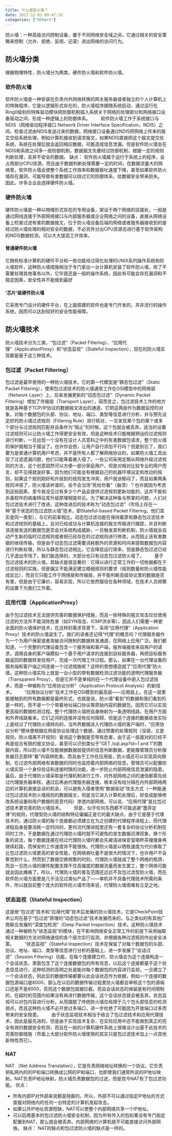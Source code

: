 ```yaml
---
title: 什么是防火墙？
date: 2017-12-03 09:47:19
categories: ["Others"]
---
```


防火墙：一种高级访问控制设备，置于不同网络安全域之间，它通过相关的安全策略来控制（允许、拒绝、监视、记录）进出网络的访问行为。

<!-- more -->

## 防火墙分类
根据物理特性，防火墙分为两类，硬件防火墙和软件防火墙。
### 软件防火墙
软件防火墙是一种安装在负责内外网络转换的网关服务器或者独立的个人计算机上的特殊程序，它是以逻辑形式存在的，防火墙程序跟随系统启动，通过运行在Ring0级别的特殊驱动模块把防御机制插入系统关于网络的处理部分和网络接口设备驱动之间，形成一种逻辑上的防御体系。
　　软件防火墙工作于系统接口与NDIS（网络驱动程序接口 Network Driver Interface Specification，NDIS）之间，检查过滤由NDIS发送过来的数据，网络接口设备通过NDIS把网络上传来的报文交给系统处理，例如计算机接收到请求报文，如果NDIS直接把这个报文提交给系统，系统在处理后就会返回相应数据，可能造成信息泄漏。但是软件防火墙会在NDIS和系统之间多一层防御机制，数据报文先要经过防御机制，根据一定的规则判断处理，丢弃不安全的数据。
缺点：
软件防火墙属于运行于系统上的程序，会占用部分CPU资源，而且由于数据判断处理需要一定的时间，在数据流量大的网络里，软件防火墙会使整个系统工作效率和数据吞吐速度下降，甚至如果软件防火墙存在漏洞，可能导致有害数据可以绕过它的防御体系，给数据安全带来损失。
因此，许多企业会选择硬件防火墙。

### 硬件防火墙
硬件防火墙是一种以物理形式存在的专用设备，架设于两个网络的驳接处，一般是通过网线连接于外部网络接口与内部服务器或企业网络之间的设备，直接从网络设备上检查过滤有害的数据报文，位于防火墙设备后端的网络或者服务器接收到的是经过防火墙处理的相对安全的数据，不必另外分出CPU资源去进行基于软件架构的NDIS数据检测，可以大大提高工作效率。
#### 普通硬件防火墙
它拥有标准计算机的硬件平台和一些功能经过简化处理的UNIX系列操作系统和防火墙软件，这种防火墙措施相当于专门拿出一台计算机安装了软件防火墙，除了不需要处理其他事务以外，它毕竟还是一般的操作系统，因此有可能会存在漏洞和不稳定因素，安全性并不能做到最好
#### '芯片'级硬件防火墙
它采用专门设计的硬件平台，在上面搭建的软件也是专门开发的，并非流行的操作系统，因而可以达到较好的安全性能保障。

## 防火墙技术
防火墙技术分为三类，“包过滤”（Packet Filtering）、“应用代理”（ApplicationProxy）和“状态监视”（Stateful Inspection），现在的防火墙实现都是基于这三种技术。

### 包过滤（Packet Filtering）
包过滤是最早使用的一种防火墙技术，它的第一代模型是“静态包过滤”（Static Packet Filtering），使用包过滤技术的防火墙通常工作在OSI模型中的网络层（Network Layer）上，后来发展更新的“动态包过滤”（Dynamic Packet Filtering）增加了传输层（Transport Layer），简而言之，包过滤技术工作的地方就是各种基于TCP/IP协议的数据报文进出的通道，它把这两层作为数据监控的对象，对每个数据包的头部、协议、地址、端口、类型等信息进行分析，并与预先设定好的防火墙过滤规则（Filtering Rule）进行核对，一旦发现某个包的某个或多个部分与过滤规则匹配并且条件为“阻止”的时候，这个包就会被丢弃。适当的设置过滤规则可以让防火墙工作得更安全有效，但是这种技术只能根据预设的过滤规则进行判断，一旦出现一个没有在设计人员意料之中的有害数据包请求，整个防火墙的保护就相当于摆设了。也许你会想，让用户自行添加不行吗？但是别忘了，我们要为是普通计算机用户考虑，并不是所有人都了解网络协议的，如果防火墙工具出现了过滤遗漏问题，他们只能等着被入侵了。一些公司采用定期从网络升级过滤规则的方法，这个创意固然可以方便一部分家庭用户，但是对相对比较专业的用户而言，却不见得就是好事，因为他们可能会有根据自己的机器环境设定和改动的规则，如果这个规则刚好和升级到的规则发生冲突，用户就该郁闷了，而且如果两条规则冲突了，防火墙该听谁的，会不会当场“死给你看”（崩溃）？也许就因为考虑到这些因素，至今我没见过有多少个产品会提供过滤规则更新功能的，这并不能和杀毒软件的病毒特征库升级原理相提并论。为了解决这种鱼与熊掌的问题，人们对包过滤技术进行了改进，这种改进后的技术称为“动态包过滤”（市场上存在一种“基于状态的包过滤防火墙”技术，即Stateful-based Packet Filtering，他们其实是同一类型），与它的前辈相比，动态包过滤功能在保持着原有静态包过滤技术和过滤规则的基础上，会对已经成功与计算机连接的报文传输进行跟踪，并且判断该连接发送的数据包是否会对系统构成威胁，一旦触发其判断机制，防火墙就会自动产生新的临时过滤规则或者把已经存在的过滤规则进行修改，从而阻止该有害数据的继续传输，但是由于动态包过滤需要消耗额外的资源和时间来提取数据包内容进行判断处理，所以与静态包过滤相比，它会降低运行效率，但是静态包过滤已经几乎退出市场了，我们能选择的，大部分也只有动态包过滤防火墙了。
　　基于包过滤技术的防火墙，其缺点是很显著的：它得以进行正常工作的一切依据都在于过滤规则的实施，但是偏又不能满足建立精细规则的要求（规则数量和防火墙性能成反比），而且它只能工作于网络层和传输层，并不能判断高级协议里的数据是否有害，但是由于它廉价，容易实现，所以它依然服役在各种领域，在技术人员频繁的设置下为我们工作着。

### 应用代理（ApplicationProxy）
由于包过滤技术无法提供完善的数据保护措施，而且一些特殊的报文攻击仅仅使用过滤的方法并不能消除危害（如SYN攻击、ICMP洪水等），因此人们需要一种更全面的防火墙保护技术，在这样的需求背景下，采用“应用代理”（Application Proxy）技术的防火墙诞生了。我们的读者还记得“代理”的概念吗？代理服务器作为一个为用户保密或者突破访问限制的数据转发通道，在网络上应用广泛。我们都知道，一个完整的代理设备包含一个服务端和客户端，服务端接收来自用户的请求，调用自身的客户端模拟一个基于用户请求的连接到目标服务器，再把目标服务器返回的数据转发给用户，完成一次代理工作过程。那么，如果在一台代理设备的服务端和客户端之间连接一个过滤措施呢？这样的思想便造就了“应用代理”防火墙，这种防火墙实际上就是一台小型的带有数据检测过滤功能的透明代理服务器（Transparent Proxy），但是它并不是单纯的在一个代理设备中嵌入包过滤技术，而是一种被称为“应用协议分析”（Application Protocol Analysis）的新技术。
　　“应用协议分析”技术工作在OSI模型的最高层——应用层上，在这一层里能接触到的所有数据都是最终形式，也就是说，防火墙“看到”的数据和我们看到的是一样的，而不是一个个带着地址端口协议等原始内容的数据包，因而它可以实现更高级的数据检测过程。整个代理防火墙把自身映射为一条透明线路，在用户方面和外界线路看来，它们之间的连接并没有任何阻碍，但是这个连接的数据收发实际上是经过了代理防火墙转向的，当外界数据进入代理防火墙的客户端时，“应用协议分析”模块便根据应用层协议处理这个数据，通过预置的处理规则（没错，又是规则，防火墙离不开规则）查询这个数据是否带有危害，由于这一层面对的已经不再是组合有限的报文协议，甚至可以识别类似于“GET /sql.asp?id=1 and 1”的数据内容，所以防火墙不仅能根据数据层提供的信息判断数据，更能像管理员分析服务器日志那样“看”内容辨危害。而且由于工作在应用层，防火墙还可以实现双向限制，在过滤外部网络有害数据的同时也监控着内部网络的信息，管理员可以配置防火墙实现一个身份验证和连接时限的功能，进一步防止内部网络信息泄漏的隐患。最后，由于代理防火墙采取是代理机制进行工作，内外部网络之间的通信都需先经过代理服务器审核，通过后再由代理服务器连接，根本没有给分隔在内外部网络两边的计算机直接会话的机会，可以避免入侵者使用“数据驱动”攻击方式（一种能通过包过滤技术防火墙规则的数据报文，但是当它进入计算机处理后，却变成能够修改系统设置和用户数据的恶意代码）渗透内部网络，可以说，“应用代理”是比包过滤技术更完善的防火墙技术。
　　但是，似乎任何东西都不可能逃避“墨菲定律”的规则，代理型防火墙的结构特征偏偏正是它的最大缺点，由于它是基于代理技术的，通过防火墙的每个连接都必须建立在为之创建的代理程序进程上，而代理进程自身是要消耗一定时间的，更何况代理进程里还有一套复杂的协议分析机制在同时工作，于是数据在通过代理防火墙时就不可避免的发生数据迟滞现象，换个形象的说法，每个数据连接在经过代理防火墙时都会先被请进保安室喝杯茶搜搜身再继续赶路，而保安的工作速度并不能很快。代理防火墙是以牺牲速度为代价换取了比包过滤防火墙更高的安全性能，在网络吞吐量不是很大的情况下，也许用户不会察觉到什么，然而到了数据交换频繁的时刻，代理防火墙就成了整个网络的瓶颈，而且一旦防火墙的硬件配置支撑不住高强度的数据流量而发生罢工，整个网络可能就会因此瘫痪了。所以，代理防火墙的普及范围还远远不及包过滤型防火墙，而在软件防火墙方面更是几乎没见过类似产品了——单机并不具备代理技术所需的条件，所以就目前整个庞大的软件防火墙市场来说，代理防火墙很难有立足之地。

### 状态监视（Stateful Inspection）
这是继“包过滤”技术和“应用代理”技术后发展的防火墙技术，它是CheckPoint技术公司在基于“包过滤”原理的“动态包过滤”技术发展而来的，与之类似的有其他厂商联合发展的“深度包检测”（Deep Packet Inspection）技术。这种防火墙技术通过一种被称为“状态监视”的模块，在不影响网络安全正常工作的前提下采用抽取相关数据的方法对网络通信的各个层次实行监测，并根据各种过滤规则作出安全决策。
　　“状态监视”（Stateful Inspection）技术在保留了对每个数据包的头部、协议、地址、端口、类型等信息进行分析的基础上，进一步发展了“会话过滤”（Session Filtering）功能，在每个连接建立时，防火墙会为这个连接构造一个会话状态，里面包含了这个连接数据包的所有信息，以后这个连接都基于这个状态信息进行，这种检测的高明之处是能对每个数据包的内容进行监视，一旦建立了一个会话状态，则此后的数据传输都要以此会话状态作为依据，例如一个连接的数据包源端口是8000，那么在以后的数据传输过程里防火墙都会审核这个包的源端口还是不是8000，否则这个数据包就被拦截，而且会话状态的保留是有时间限制的，在超时的范围内如果没有再进行数据传输，这个会话状态就会被丢弃。状态监视可以对包内容进行分析，从而摆脱了传统防火墙仅局限于几个包头部信息的检测弱点，而且这种防火墙不必开放过多端口，进一步杜绝了可能因为开放端口过多而带来的安全隐患。
　　由于状态监视技术相当于结合了包过滤技术和应用代理技术，因此是最先进的，但是由于实现技术复杂，在实际应用中还不能做到真正的完全有效的数据安全检测，而且在一般的计算机硬件系统上很难设计出基于此技术的完善防御措施（市面上大部分软件防火墙使用的其实只是包过滤技术加上一点其他新特性而已）。

### NAT
NAT （Net Address Translation），它是负责网络地址转换的一个协议。它负责把私网内的的IP和端口转换成公网的IP和端口，也即使我们通常所说的IP地址映射。NAT负责IP地址映射，防火墙负责数据包的过滤，但是现今NAT有了包过滤功能。
优点：
- 所有内部IP对外部来说都是隐蔽的。所以，外部不可以通过指定IP地址的方式直接对网络内的任何一台特定的计算机发起攻击。
- 如果公共IP地址资源短缺，NAT可以使整个内部网络共享一个IP地址。
- 可以启用基本的包过滤防火墙安全机制，因为所有传入的包如果没有专门指定配置到NAT，那么就会被丢弃。内部网络的计算机就不可能直接访问外部网络。
缺点：
NAT的缺点和包过滤防火墙的缺点是一样的。